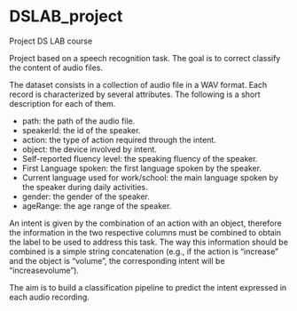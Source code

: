 # DSLAB_project
Project DS LAB course

Project based on a speech recognition task. The goal is to correct classify the content of audio files.


The dataset consists in a collection of audio file in a WAV format. Each record is characterized by several
attributes. The following is a short description for each of them.


* path: the path of the audio file.
* speakerId: the id of the speaker.
* action: the type of action required through the intent.
* object: the device involved by intent.
* Self-reported fluency level: the speaking fluency of the speaker.
* First Language spoken: the first language spoken by the speaker.
* Current language used for work/school: the main language spoken by the speaker during daily activities.
* gender: the gender of the speaker.
* ageRange: the age range of the speaker.


An intent is given by the combination of an action with an object, therefore the information in the two
respective columns must be combined to obtain the label to be used to address this task. The way this
information should be combined is a simple string concatenation (e.g., if the action is “increase” and the
object is “volume”, the corresponding intent will be “increasevolume”).


The aim is to build a classification pipeline to predict the intent expressed in each audio recording.
